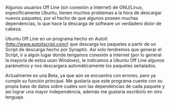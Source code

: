 Algunos usuarios Off Line (sin conexión a Internet) de GNU/Linux, específicamente Ubuntu, tienen muchos problemas a la hora de descargar nuevos paquetes, por el hecho de que algunos poseen muchas dependencias, lo que hace la descarga de software un verdadero dolor de cabeza.

Ubuntu Off Line en un programa hecho en AutoIt (http://www.autoitscript.com/) que descarga los paquetes a partir de un Script de descarga hecho por Synaptic. Así solo tendremos que generar el Script, ir a algún lugar donde tengamos conexión a Internet (por lo general la mayoría de estos usan Windows), le indicamos a Ubuntu Off Line algunos parámetros y nos descargara automáticamente los paquetes señalados.

Actualmente es una Beta, ya que aún se encuentra con errores, pero ya cumple su función principal. Me gustaría que este programa cuente con su propia base de datos sobre cuales son las dependencias de cada paquete y así lograr una mayor independencia, además me gustaría escribirlo en otro lenguaje.